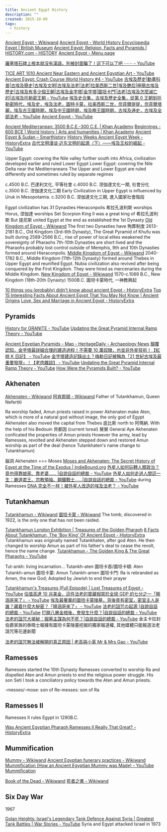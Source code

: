 ```yaml
---
title: Ancient Egypt History
description: ""
created: 2015-10-09
tags:
  - history
---
```


[Ancient Egypt - Wikiwand](https://www.wikiwand.com/en/Ancient_Egypt)
[Ancient Egypt - World History Encyclopedia](https://www.worldhistory.org/egypt/)
[Egypt | British Museum](https://www.britishmuseum.org/collection/egypt)
[Ancient Egypt: Religion, Facts and Pyramids | HISTORY.com - HISTORY](https://www.history.com/topics/ancient-egypt)
[Ancient Egypt - Menu page](http://www.ancientegypt.co.uk/menu.html)

[羅塞塔石碑上根本就沒有漢語，別被封面騙了！這下可以了吧 ⋯⋯ - YouTube](https://www.youtube.com/watch?v=0auQjaEClvk)

[TICE ART 1010 Ancient Near Eastern and Ancient Egyptian Art - YouTube](https://www.youtube.com/watch?v=A_8yPgC9zQc)
[Ancient Egypt: Crash Course World History #4 - YouTube](https://www.youtube.com/watch?v=Z3Wvw6BivVI)
[古埃及歷史|動畫科普|古埃及簡史|古埃及文明|古埃及法老|法老|拉美西斯二世|埃及艷后|極簡古埃及歷史|古埃及有多少個王朝|古埃及金字塔|金字塔|圖坦卡門|法老|古埃及怎麼滅亡的|古埃及托勒密王朝 - YouTube](https://www.youtube.com/watch?v=V_7fN_rQPwA)
[埃及史合集，古埃及歷史全集，從第 0 王朝到托勒密時代，埃及史，埃及法老，圖特卡蒙，拉美西斯二世，奈菲爾提提，奈菲爾塔麗，埃及古王國時期，埃及中王國時期，埃及晚王國時期，古埃及通史，古埃及全部法老 - YouTube](https://www.youtube.com/watch?v=riF3QWYXMCM)
[Ancient Egypt - YouTube](https://www.youtube.com/playlist?list=PLxZAPogJjW_hMmgHQfARTmixxolQ9eg7g)

[Ancient Mediterranean: 3500 B.C.E.-300 C.E. | Khan Academy](https://www.khanacademy.org/humanities/ap-art-history/ancient-mediterranean-ap#ancient-egypt-ap)
[Beginnings - 600 BCE | World history | Arts and humanities | Khan Academy](https://www.khanacademy.org/humanities/world-history/world-history-beginnings#ancient-egypt-hittites)
[Ancient Egypt & Sudan – Smarthistory](https://smarthistory.org/ancient-mediterranean/ancient-egypt-landing/)
[History Weeks Ancient Egypt Week - HistoryExtra](https://www.historyextra.com/history-week/ancient-egypt-week/)
[古代文明漫谈·近东文明的起源（下）——埃及王权的崛起 - YouTube](https://www.youtube.com/watch?v=LQwRDc84DPI)

Upper Egypt: covering the Nile valley further south into Africa, civilization developed earlier and ruled Lower Egypt
Lower Egypt: covering the Nile Delta near the Mediterraneans
The Upper and Lower Egypt are ruled differently and sometimes ruled by separate regimes

c.4500 B.C. 巴達利文化, 平等社會
c.4000 B.C. 𣵀伽達文化一期, 社會分化
c.3500 B.C. 𣵀伽達文化二期
Early Civilization in Upper Egypt is influenced by Uruk in Mesopotamia.
c.3200 B.C. 𣵀伽達文化三期, 進入國家社會階段

Egypt civilization has 31 Dynasties
Hieraconpolis 希拉孔波利斯 worships Horus, 𣵀伽達 worships Set
Scorpion King II was a great king of 希拉孔波利斯
But 提尼斯 united Egypt at the end as established the 1st Dynasty
[Old Kingdom of Egypt - Wikiwand](https://www.wikiwand.com/en/Old_Kingdom_of_Egypt)
The first two Dynasties have 殉葬制度
2613-2181 B.C., Old Kingdom (3rd-6th Dynasty), The Great Pyramid of Khufu was built during 2589-2566 B.C., rise of power of local elites weakened the sovereignty of Pharaohs
7th-10th Dynasties are short lived and the Pharaohs probably lost control outside of Memphis, 9th and 10th Dynasties formed around Hieraconpolis.
[Middle Kingdom of Egypt - Wikiwand](https://www.wikiwand.com/en/Middle_Kingdom_of_Egypt)
2040-1782 B.C., Middle Kingdom (11th-12th Dynasty) formed around Thebes in Upper Egypt and reunified Egypt. Nubia civilization also revived after being conquered by the First Kingdom. They were hired as mercenaries during the Middle Kingdom.
[New Kingdom of Egypt - Wikiwand](https://www.wikiwand.com/en/New_Kingdom_of_Egypt)
1570-c.1069 B.C., New Kingdom (18th-20th Dynasty) 1500B.C. 圖坦卡蒙時代, 一神教興起

[10 things you (probably) didn't know about ancient Egypt - HistoryExtra](https://www.historyextra.com/period/ancient-egypt/facts-ancient-egypt-mummification-cleopatra-pharaohs-tutankhamun-life-death/)
[Top 15 Interesting Facts About Ancient Egypt That You May Not Know | Ancient Origins](https://www.ancient-origins.net/history-ancient-traditions/interesting-facts-ancient-egypt-0013496)
[Love, Sex and Marriage in Ancient Egypt - HistoryExtra](https://www.historyextra.com/period/ancient-egypt/love-sex-and-marriage-in-ancient-egypt/)

## Pyramids

[History for GRANITE - YouTube](https://www.youtube.com/@HistoryforGRANITE)
[Updating the Great Pyramid Internal Ramp Theory - YouTube](https://www.youtube.com/watch?v=_JlnMs616Z0)

[Ancient Egyptian Pyramids - Map - HeritageDaily - Archaeology News](https://www.heritagedaily.com/2020/04/ancient-egyptian-pyramids-map/118351)
[顛覆認知，金字塔最詳細合理的建造過程！不需要 10 萬奴隸，也並非外星技術！【紅桃 K 日記】 - YouTube](https://www.youtube.com/watch?v=XEQKxP_s1UE)
[金字塔建造記錄出土？梅勒日記被稱為「21 世紀古埃及最重要發現」！【老肉雜談】 - YouTube](https://www.youtube.com/watch?v=4EIGcUo2gZ8)
[Updating the Great Pyramid Internal Ramp Theory - YouTube](https://www.youtube.com/watch?v=_JlnMs616Z0)
[How Were the Pyramids Built? - YouTube](https://www.youtube.com/watch?v=lotbZQ55SgU)

## Akhenaten

[Akhenaten - Wikiwand](https://www.wikiwand.com/en/Akhenaten)
[阿肯那頓 - Wikiwand](https://www.wikiwand.com/zh/%E9%98%BF%E8%82%AF%E9%82%A3%E9%A1%BF)
Father of Tutankhamun, Queen Nefertiti

Ra worship faded, Amun priests raised in power
Akhenaten make Aten, which is more of a natural god without image, the only god of Egypt
Akhenaten also moved the capital from Thebes 底比斯 north to 阿瑪納. With the help of his Bedouin 貝都因 (current Isreal) 舅舅 General Aye Akhenaten conficated the properties of Amun priests
However the army, lead by Ramesses, revolted and Akhenaten stepped down and restored Amun worship as part of the deal (hence Tutankhaten's name change to Tutankhamun)

腦洞
Akhenaten === Moses
[Moses and Akhenaten: The Secret History of Egypt at the Time of the Exodus | IndieBound.org](https://www.indiebound.org/book/9781591430049?aff=simonsayscom)
[外星人如何玩轉人類政治？竟也得靠娘家、靠老婆…… |自說自話的總裁 - YouTube](https://www.youtube.com/watch?v=hvlZaueFqaI)
[外星人如何走過人間這一生：霸道君王、宗教領袖、鋼鐵戰士……|自說自話的總裁 - YouTube](https://www.youtube.com/watch?v=ElDc-OMJGGE) during Ramesses
[DNA 完全不一样！被外星人改造的埃及法老？ - YouTube](https://www.youtube.com/watch?v=5SoQd0o9BmI)

## Tutankhamun

[Tutankhamun - Wikiwand](https://www.wikiwand.com/en/Tutankhamun)
[圖坦卡蒙 - Wikiwand](https://www.wikiwand.com/zh/%E5%9B%BE%E5%9D%A6%E5%8D%A1%E8%92%99)
The tomb, discovered in 1922, is the only one that has not been raided.

[Tutankhamun London Exhibition | Treasures of the Golden Pharaoh](https://tutankhamun-london.com/)
[8 Facts About Tutankhamun, The 'Boy King' Of Ancient Egypt - HistoryExtra](https://www.historyextra.com/period/ancient-egypt/8-things-you-probably-didnt-know-about-tutankhamun/)
Tutankhamun was originally named Tutankhaten, after god Aten. He then changed to worship Amun as part of his father's deal to cease the revolt, hence the name change.
[Tutankhamun - The Golden King & The Great Pharaohs - YouTube](https://www.youtube.com/watch?v=BRIA_8oscIA)

Tut-ankh: living incarnation...
Tutankh-aten 圖坦卡吞/圖坦卡頓: Aten
Tutankh-amun 圖坦卡蒙: Amun
Tutankh-amen 圖坦卡門: Ra is rebranded as Amen, the new God; Adopted by Jewish to end their prayer

[Tutankhamun's Treasures (Full Episode) | Lost Treasures of Egypt - YouTube](https://www.youtube.com/watch?v=-obKX-mqjXQ)
[估值高達 10 兆美金，這件法老的寶藏相當於全球 GDP 的七分之一「曉涵哥來了」 - YouTube](https://www.youtube.com/watch?v=KOcT2uAKlU8)
[埃及最奢華的圖坦卡蒙陵墓，背後竟有密室，密室主人是誰？藏着什麼大秘密？「曉涵哥來了」 - YouTube](https://www.youtube.com/watch?v=7U7NBWDMWb4)
[法老的詛咒の起源 |自說自話的總裁 - YouTube](https://www.youtube.com/watch?v=1IHgSRGCs-Y)
[打開八層金棺後，會發生什麼？|自說自話的總裁 - YouTube](https://www.youtube.com/watch?v=H2wSzErjZoo)
[法老的詛咒大揭秘：掘墓主謀為何不死？|自說自話的總裁 - YouTube](https://www.youtube.com/watch?v=ZMhwLmaKFwQ) 金主卡拉封伯爵家族的泰晤士報擁有圖坦卡蒙陵墓挖掘的獨家報道權, 其他媒體只能報道法老詛咒等花邊新聞

[法老的詛咒無法被解開的真正原因 | 老高與小茉 Mr & Mrs Gao - YouTube](https://www.youtube.com/watch?v=q0Xm5dN2Xkg)

## Ramesses

Ramesses started the 10th Dynasty
Ramesses converted to worship Ra and dispelled Aten and Amun priests to end the religious power struggle.
His son Seti I took a conciliatory policy towards the Aten and Amun priests.

-messes/-mose: son of
Re-messes: son of Ra

## Ramesses II

Ramesses II rules Egypt in 1290B.C.

[Was Ancient Egyptian Pharaoh Ramesses II Really That Great? - HistoryExtra](https://www.historyextra.com/period/ancient-egypt/was-ramesses-ii-pharaoh-great-brilliant-why/)

## Mummification

[Mummy - Wikiwand](https://www.wikiwand.com/en/Mummy)
[Ancient Egyptian funerary practices - Wikiwand](https://www.wikiwand.com/en/Ancient_Egyptian_funerary_practices)
[Mummification (How an Ancient Egyptian Mummy was Made) - YouTube](https://www.youtube.com/watch?v=4FiM8S2_nSg)
[Mummification](http://www.ancientegypt.co.uk/mummies/home.html)

[Book of the Dead - Wikiwand](https://www.wikiwand.com/en/Book_of_the_Dead)
[死者之書 - Wikiwand](https://www.wikiwand.com/zh/%E6%AD%BB%E8%80%85%E4%B9%8B%E4%B9%A6)

## Six Day War

1967

[Golan Heights: Israel's Legendary Tank Defence Against Syria | Greatest Tank Battles | War Stories - YouTube](https://www.youtube.com/watch?v=Okhd_ijkI6k) Syria and Egypt attacked Israel in 1973
